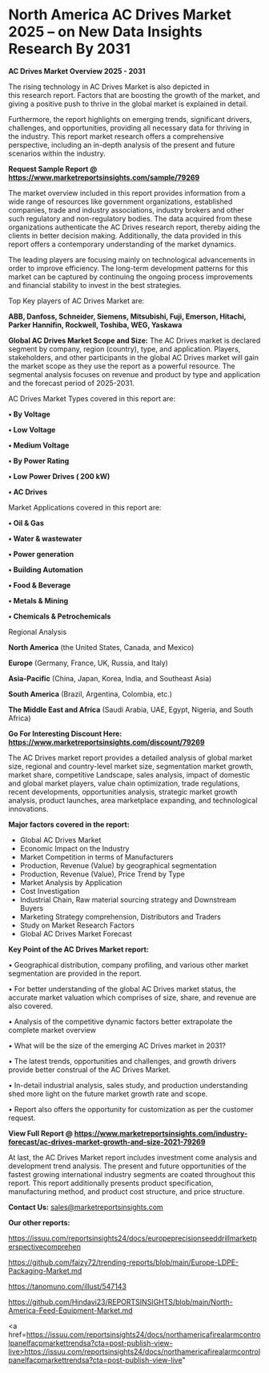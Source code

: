 # North America AC Drives Market 2025 – on New Data Insights Research By 2031

<Strong> AC Drives Market Overview 2025 - 2031</strong>

The rising technology in AC Drives Market is also depicted in this research report. Factors that are boosting the growth of the market, and giving a positive push to thrive in the global market is explained in detail.

Furthermore, the report highlights on emerging trends, significant drivers, challenges, and opportunities, providing all necessary data for thriving in the industry. This report market research offers a comprehensive perspective, including an in-depth analysis of the present and future scenarios within the industry.

<strong>Request Sample Report @ <a href=https://www.marketreportsinsights.com/sample/79269>https://www.marketreportsinsights.com/sample/79269</a></strong>

The market overview included in this report provides information from a wide range of resources like government organizations, established companies, trade and industry associations, industry brokers and other such regulatory and non-regulatory bodies. The data acquired from these organizations authenticate the AC Drives research report, thereby aiding the clients in better decision making. Additionally, the data provided in this report offers a contemporary understanding of the market dynamics.

The leading players are focusing mainly on technological advancements in order to improve efficiency. The long-term development patterns for this market can be captured by continuing the ongoing process improvements and financial stability to invest in the best strategies.

Top Key players of AC Drives Market are:

<strong>ABB, Danfoss, Schneider, Siemens, Mitsubishi, Fuji, Emerson, Hitachi, Parker Hannifin, Rockwell, Toshiba, WEG, Yaskawa</strong>

<strong><b>Global AC Drives Market Scope and Size:</b></strong>
The AC Drives market is declared segment by company, region (country), type, and application. Players, stakeholders, and other participants in the global AC Drives market will gain the market scope as they use the report as a powerful resource. The segmental analysis focuses on revenue and product by type and application and the forecast period of 2025-2031.

AC Drives Market Types covered in this report are:

<strong>• By Voltage

• Low Voltage

• Medium Voltage

• By Power Rating

• Low Power Drives ( 200 kW)

• AC Drives</strong>

Market Applications covered in this report are:

<strong>• Oil & Gas

• Water & wastewater

• Power generation

• Building Automation

• Food & Beverage

• Metals & Mining

• Chemicals & Petrochemicals</strong> 

Regional Analysis

<strong>North America</strong> (the United States, Canada, and Mexico)

<strong>Europe</strong> (Germany, France, UK, Russia, and Italy)

<strong>Asia-Pacific</strong> (China, Japan, Korea, India, and Southeast Asia)

<strong>South America</strong> (Brazil, Argentina, Colombia, etc.)

<strong>The Middle East and Africa</strong> (Saudi Arabia, UAE, Egypt, Nigeria, and South Africa)

<strong>Go For Interesting Discount Here: <a href=https://www.marketreportsinsights.com/discount/79269>https://www.marketreportsinsights.com/discount/79269</a></strong>

The AC Drives market report provides a detailed analysis of global market size, regional and country-level market size, segmentation market growth, market share, competitive Landscape, sales analysis, impact of domestic and global market players, value chain optimization, trade regulations, recent developments, opportunities analysis, strategic market growth analysis, product launches, area marketplace expanding, and technological innovations.

<strong><b>Major factors covered in the report:</b></strong>
<ul>
  <li>Global AC Drives Market </li>
  <li>Economic Impact on the Industry</li>
  <li>Market Competition in terms of Manufacturers</li>
  <li>Production, Revenue (Value) by geographical segmentation</li>
  <li>Production, Revenue (Value), Price Trend by Type</li>
  <li>Market Analysis by Application</li>
  <li>Cost Investigation</li>
  <li>Industrial Chain, Raw material sourcing strategy and Downstream Buyers</li>
  <li>Marketing Strategy comprehension, Distributors and Traders</li>
  <li>Study on Market Research Factors</li>
  <li>Global AC Drives Market Forecast</li>
</ul>

<strong><b>Key Point of the AC Drives Market report:</b></strong>

• Geographical distribution, company profiling, and various other market segmentation are provided in the report.

• For better understanding of the global AC Drives market status, the accurate market valuation which comprises of size, share, and revenue are also covered.

• Analysis of the competitive dynamic factors better extrapolate the complete market overview

• What will be the size of the emerging AC Drives market in 2031?

• The latest trends, opportunities and challenges, and growth drivers provide better construal of the AC Drives Market.

• In-detail industrial analysis, sales study, and production understanding shed more light on the future market growth rate and scope.

• Report also offers the opportunity for customization as per the customer request.

<strong><b>View Full Report @ <a href=https://www.marketreportsinsights.com/industry-forecast/ac-drives-market-growth-and-size-2021-79269>https://www.marketreportsinsights.com/industry-forecast/ac-drives-market-growth-and-size-2021-79269</a></b></strong>


At last, the AC Drives Market report includes investment come analysis and development trend analysis. The present and future opportunities of the fastest growing international industry segments are coated throughout this report. This report additionally presents product specification, manufacturing method, and product cost structure, and price structure.

<strong>Contact Us:</strong>
sales@marketreportsinsights.com

<strong>Our other reports:</strong>

<a href=https://issuu.com/reportsinsights24/docs/europeprecisionseeddrillmarketperspectivecomprehen>https://issuu.com/reportsinsights24/docs/europeprecisionseeddrillmarketperspectivecomprehen</a>

<a href=https://github.com/faizy72/trending-reports/blob/main/Europe-LDPE-Packaging-Market.md>https://github.com/faizy72/trending-reports/blob/main/Europe-LDPE-Packaging-Market.md</a>

<a href=https://tanomuno.com/illust/547143>https://tanomuno.com/illust/547143</a>

<a href=https://github.com/Hindavi23/REPORTSINSIGHTS/blob/main/North-America-Feed-Equipment-Market.md>https://github.com/Hindavi23/REPORTSINSIGHTS/blob/main/North-America-Feed-Equipment-Market.md</a>

<a href=https://issuu.com/reportsinsights24/docs/northamericafirealarmcontrolpanelfacpmarkettrendsa?cta=post-publish-view-live>https://issuu.com/reportsinsights24/docs/northamericafirealarmcontrolpanelfacpmarkettrendsa?cta=post-publish-view-live</a>"
